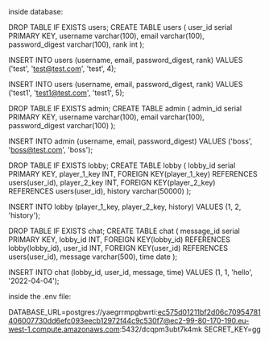 



inside database:

DROP TABLE IF EXISTS users;
CREATE TABLE users (
    user_id serial PRIMARY KEY,
    username varchar(100),
    email varchar(100),
    password_digest varchar(100),
    rank int
);

INSERT INTO users (username, email, password_digest, rank) VALUES ('test', 'test@test.com', 'test', 4);

INSERT INTO users (username, email, password_digest, rank) VALUES ('test1', 'test1@test.com', 'test1', 5);







DROP TABLE IF EXISTS admin;
CREATE TABLE admin (
    admin_id serial PRIMARY KEY,
    username varchar(100),
    email varchar(100),
    password_digest varchar(100)
);

INSERT INTO admin (username, email, password_digest) VALUES ('boss', 'boss@test.com', 'boss');




DROP TABLE IF EXISTS lobby;
CREATE TABLE lobby (
    lobby_id serial PRIMARY KEY,
    player_1_key INT,
    FOREIGN KEY(player_1_key)
    REFERENCES users(user_id),
    player_2_key INT,
    FOREIGN KEY(player_2_key)
    REFERENCES users(user_id),
    history varchar(50000)
);

INSERT INTO lobby (player_1_key, player_2_key, history) VALUES (1, 2, 'history');







DROP TABLE IF EXISTS chat;
CREATE TABLE chat (
    message_id serial PRIMARY KEY,
    lobby_id INT,
    FOREIGN KEY(lobby_id)
    REFERENCES lobby(lobby_id),
    user_id INT,
    FOREIGN KEY(user_id)
    REFERENCES users(user_id),
    message varchar(500),
    time date
);

INSERT INTO chat (lobby_id, user_id, message, time) VALUES (1, 1, 'hello', '2022-04-04');




inside the .env file:

DATABASE_URL=postgres://yaegrrmpgbwrti:ec575d01211bf2d06c70954781406007730dd6efc093eecb12972f44c9c530f7@ec2-99-80-170-190.eu-west-1.compute.amazonaws.com:5432/dcqpm3ubt7k4mk
SECRET_KEY=gg
